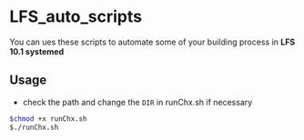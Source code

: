 # LFS_auto_scripts
 
You can ues these scripts to automate some of your building process in **LFS 10.1 systemed**

## Usage
- check the path and change the `DIR` in runChx.sh if necessary
```bash
$chmod +x runChx.sh
$./runChx.sh
```

